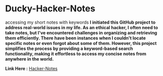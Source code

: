 # Ducky-Hacker-Notes
accessing my short notes with keywords
**I initiated this GitHub project to address real-world issues in my life. As an ethical hacker, I often need to take notes, but I've encountered challenges in organizing and retrieving them efficiently. There have been instances when I couldn't locate specific notes or even forgot about some of them. However, this project simplifies the process by providing a keyword-based search functionality, making it effortless to access my concise notes from anywhere in the world.**

**Link Here :** [Hacker-Notes](https://aathilducky.github.io/my-notes/)
